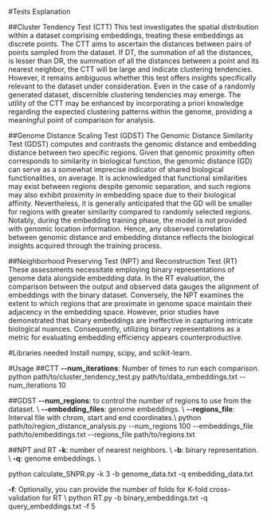 #Tests Explanation

##Cluster Tendency Test (CTT)
This test investigates the spatial distribution within a dataset comprising embeddings, treating these embeddings as discrete points. 
The CTT aims to ascertain the distances between pairs of points sampled from the dataset. If DT, the summation of all the distances,
is lesser than DR, the summation of all the distances between a point and its nearest neighbor, the CTT will be large and indicate clustering 
tendencies. However, it remains ambiguous whether this test offers insights specifically relevant to the dataset under consideration. Even in 
the case of a randomly generated dataset, discernible clustering tendencies may emerge. The utility of the CTT may be enhanced by incorporating 
a priori knowledge regarding the expected clustering patterns within the genome, providing a meaningful point of comparison for analysis.

##Genome Distance Scaling Test (GDST)
The Genomic Distance Similarity Test (GDST) computes and contrasts the genomic distance and embedding distance between two specific regions. 
Given that genomic proximity often corresponds to similarity in biological function, the genomic distance (GD) can serve as a somewhat imprecise
indicator of shared biological functionalities, on average. It is acknowledged that functional similarities may exist between regions despite 
genomic separation, and such regions may also exhibit proximity in embedding space due to their biological affinity. Nevertheless, it is 
generally anticipated that the GD will be smaller for regions with greater similarity compared to randomly selected regions. Notably, during
the embedding training phase, the model is not provided with genomic location information. Hence, any observed correlation between genomic 
distance and embedding distance reflects the biological insights acquired through the training process.

##Neighborhood Preserving Test (NPT) and Reconstruction Test (RT)
These assessments necessitate employing binary representations of genome data alongside embedding data. In the RT evaluation, the comparison 
between the output and observed data gauges the alignment of embeddings with the binary dataset. Conversely, the NPT examines the extent to 
which regions that are proximate in genome space maintain their adjacency in the embedding space. However, prior studies have demonstrated that 
binary embeddings are ineffective in capturing intricate biological nuances. Consequently, utilizing binary representations as a metric for 
evaluating embedding efficiency appears counterproductive.


#Libraries needed
Install numpy, scipy, and scikit-learn.

#Usage
##CTT
**--num_iterations**: Number of times to run each comparison.
​python path/to/cluster_tendency_test.py path/to/data_embeddings.txt --num_iterations 10

##GDST
**--num_regions**: to control the number of regions to use from the dataset. \\
**--embedding_files**: genome embeddings. \\
**--regions_file**: Interval file with chrom, start and end coordinates.\\
​python path/to/region_distance_analysis.py --num_regions 100 --embeddings_file path/to/embeddings.txt --regions_file path/to/regions.txt

##NPT and RT
**-k**: number of nearest neighbors. \\
**-b**: binary representation. \\
**-q**: genome embeddings. \\

​python calculate_SNPR.py -k 3 -b genome_data.txt -q embedding_data.txt

**-f**: Optionally, you can provide the number of folds for K-fold cross-validation for RT \\
python RT.py -b binary_embeddings.txt -q query_embeddings.txt -f 5
